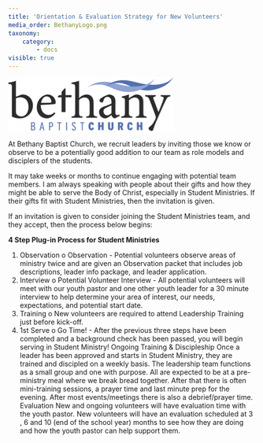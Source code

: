 ```yaml
---
title: 'Orientation & Evaluation Strategy for New Volunteers'
media_order: BethanyLogo.png
taxonomy:
    category:
        - docs
visible: true
---
```


![alt-text](BethanyLogo.png "bethany baptist church logo")

At Bethany Baptist Church, we recruit leaders by inviting those we know or observe to be a potentially good addition to our team as role models and disciplers of the students. 

It may take weeks or months to continue engaging with potential team members. I am always speaking with people about their gifts and how they might be able to serve the Body of Christ, especially in Student Ministries. If their gifts fit with Student Ministries, then the invitation is given. 

If an invitation is given to consider joining the Student Ministries team, and they accept, then the process below begins: 

**4 Step Plug-in Process for Student Ministries**
1.	Observation
o	Observation  - Potential volunteers observe areas of ministry twice and are given an Observation packet that includes job descriptions, leader info package, and leader application.
2.	Interview 
o	Potential Volunteer Interview - All potential volunteers will meet with our youth pastor and one other youth leader for a 30 minute interview to help determine your area of interest, our needs, expectations, and potential start date.
3.	Training
o	New volunteers are required to attend Leadership Training just before kick-off.
4.	1st Serve
o	Go Time! - After the previous three steps have been completed and a background check has been passed, you will begin serving in Student Ministry!
Ongoing Training & Discipleship
Once a leader has been approved and starts in Student Ministry, they are trained and discipled on a weekly basis. The leadership team functions as a small group and one with purpose. All are expected to be at a pre-ministry meal where we break bread together. After that there is often mini-training sessions, a prayer time and last minute prep for the evening. After most events/meetings there is also a debrief/prayer time. 
Evaluation
New and ongoing volunteers will have evaluation time with the youth pastor. 
New volunteers will have an evaluation scheduled at 3 , 6 and 10 (end of the school year) months  to see how they are doing and how the youth pastor can help support them. 

